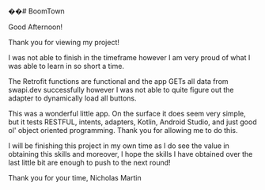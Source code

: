 ��# BoomTown

Good Afternoon! 

Thank you for viewing my project! 

I was not able to finish in the timeframe however I am very proud of what I was able to learn in so short a time.

The Retrofit functions are functional and the app GETs all data from swapi.dev successfully however I was not able to quite figure out the adapter to dynamically load all buttons.

This was a wonderful little app. On the surface it does seem very simple, but it tests RESTFUL, intents, adapters, Kotlin, Android Studio, and just good ol' object oriented programming. Thank you for allowing me to do this. 

I will be finishing this project in my own time as I do see the value in obtaining this skills and moreover, I hope the skills I have obtained over the last little bit are enough to push to the next round! 

Thank you for your time,
Nicholas Martin
